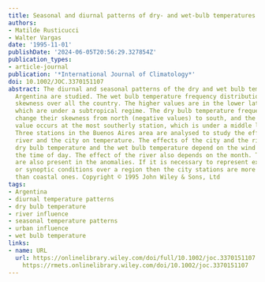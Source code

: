 ```yaml
---
title: Seasonal and diurnal patterns of dry- and wet-bulb temperatures over Argentina
authors:
- Matilde Rusticucci
- Walter Vargas
date: '1995-11-01'
publishDate: '2024-06-05T20:56:29.327854Z'
publication_types:
- article-journal
publication: '*International Journal of Climatology*'
doi: 10.1002/JOC.3370151107
abstract: The diurnal and seasonal patterns of the dry and wet bulb temperatures over
  Argentina are studied. The wet bulb temperature frequency distributions have negative
  skewness over all the country. The higher values are in the lower latitude stations,
  which are under a subtropical regime. The dry bulb temperature frequency distributions
  change their skewness from north (negative values) to south, and the highest positive
  value occurs at the most southerly station, which is under a middle latitude regime.
  Three stations in the Buenos Aires area are analysed to study the effects of the
  river and the city on temperature. The effects of the city and the river on the
  dry bulb temperature and the wet bulb temperature depend on the wind direction and
  the time of day. The effect of the river also depends on the month. These effects
  are also present in the anomalies. If it is necessary to represent extreme climatic
  or synoptic conditions over a region then the city stations are more appropriate
  than coastal ones. Copyright © 1995 John Wiley & Sons, Ltd
tags:
- Argentina
- diurnal temperature patterns
- dry bulb temperature
- river influence
- seasonal temperature patterns
- urban influence
- wet bulb temperature
links:
- name: URL
  url: https://onlinelibrary.wiley.com/doi/full/10.1002/joc.3370151107 https://onlinelibrary.wiley.com/doi/abs/10.1002/joc.3370151107
    https://rmets.onlinelibrary.wiley.com/doi/10.1002/joc.3370151107
---
```


